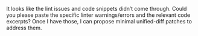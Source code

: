 It looks like the lint issues and code snippets didn’t come through. Could you please paste the specific linter warnings/errors and the relevant code excerpts? Once I have those, I can propose minimal unified-diff patches to address them.